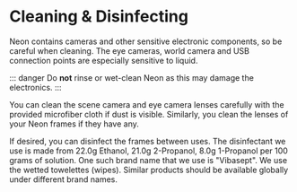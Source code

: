 # Cleaning & Disinfecting

Neon contains cameras and other sensitive electronic components, so be careful when cleaning. The eye cameras, world camera and USB connection points are especially sensitive to liquid.

::: danger
Do **not** rinse or wet-clean Neon as this may damage the electronics.
:::

You can clean the scene camera and eye camera lenses carefully with the provided microfiber cloth if dust is visible. Similarly, you clean the lenses of your Neon frames if they have any.

If desired, you can disinfect the frames between uses. The disinfectant we use is made from 22.0g Ethanol, 21.0g 2-Propanol, 8.0g 1-Propanol per 100 grams of solution. One such brand name that we use is "Vibasept". We use the wetted towelettes (wipes). Similar products should be available globally under different brand names.
